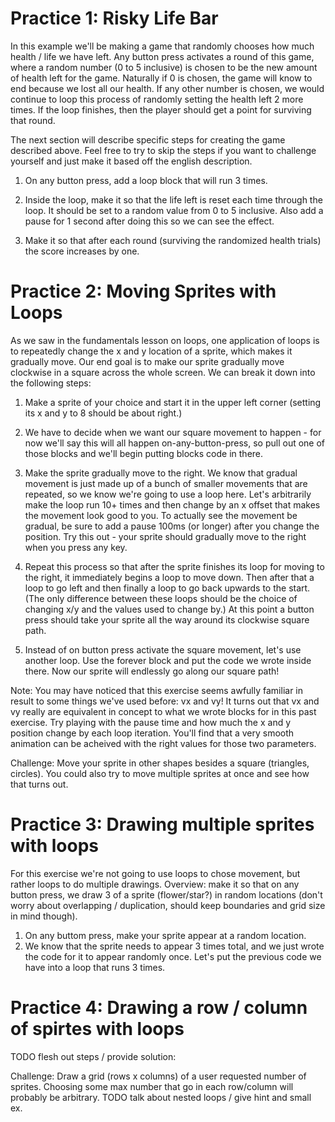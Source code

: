 # Practice 1: Risky Life Bar

In this example we'll be making a game that randomly chooses how much health / life we have left. Any button press activates a round of this game, where a random number (0 to 5 inclusive) is chosen to be the new amount of health left for the game.  Naturally if 0 is chosen, the game will know to end because we lost all our health. If any other number is chosen, we would continue to loop this process of randomly setting the health left 2 more times. If the loop finishes, then the player should get a point for surviving that round.  

The next section will describe specific steps for creating the game described above.  Feel free to try to skip the steps if you want to challenge yourself and just make it based off the english description.

1. On any button press, add a loop block that will run 3 times.

2. Inside the loop, make it so that the life left is reset each time through the loop. It should be set to a random value from 0 to 5 inclusive. Also add a pause for 1 second after doing this so we can see the effect.

3. Make it so that after each round (surviving the randomized health trials) the score increases by one.

# Practice 2: Moving Sprites with Loops

As we saw in the fundamentals lesson on loops, one application of loops is to repeatedly change the x and y location of a sprite, which makes it gradually move. Our end goal is to make our sprite gradually move clockwise in a square across the whole screen. We can break it down into the following steps:

1.  Make a sprite of your choice and start it in the upper left corner (setting its x and y to 8 should be about right.)

2.  We have to decide when we want our square movement to happen - for now we'll say this will all happen on-any-button-press, so pull out one of those blocks and we'll begin putting blocks code in there.

3.  Make the sprite gradually move to the right.  We know that gradual movement is just made up of a bunch of smaller movements that are repeated, so we know we're going to use a loop here. Let's arbitrarily make the loop run 10+ times and then change by an x offset that makes the movement look good to you.  To actually see the movement be gradual, be sure to add a pause 100ms (or longer) after you change the position.  Try this out - your sprite should gradually move to the right when you press any key.

4.  Repeat this process so that after the sprite finishes its loop for moving to the right, it immediately begins a loop to move down. Then after that a loop to go left and then finally a loop to go back upwards to the start. (The only difference between these loops should be the choice of changing x/y and the values used to change by.) At this point a button press should take your sprite all the way around its clockwise square path.

5.  Instead of on button press activate the square movement, let's use another loop.  Use the forever block and put the code we wrote inside there. Now our sprite will endlessly go along our square path!

Note: You may have noticed that this exercise seems awfully familiar in result to some things we've used before: vx and vy! It turns out that vx and vy really are equivalent in concept to what we wrote blocks for in this past exercise.  Try playing with the pause time and how much the x and y position change by each loop iteration. You'll find that a very smooth animation can be acheived with the right values for those two parameters.

Challenge: Move your sprite in other shapes besides a square (triangles, circles). You could also try to move multiple sprites at once and see how that turns out.


# Practice 3: Drawing multiple sprites with loops

For this exercise we're not going to use loops to chose movement, but rather loops to do multiple drawings.  Overview: make it so that on any button press, we draw 3 of a sprite (flower/star?) in random locations (don't worry about overlapping / duplication, should keep boundaries and grid size in mind though).

1. On any buttom press, make your sprite appear at a random location.
2. We know that the sprite needs to appear 3 times total, and we just wrote the code for it to appear randomly once. Let's put the previous code we have into a loop that runs 3 times. 

# Practice 4: Drawing a row / column of spirtes with loops

TODO flesh out steps / provide solution:

Challenge: Draw a grid (rows x columns) of a user requested number of sprites. Choosing some max number that go in each row/column will probably be arbitrary.  TODO talk about nested loops / give hint and small ex.